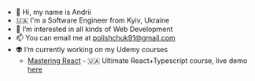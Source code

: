 - 👋 Hi, my name is Andrii
- 🇺🇦 I'm a Software Engineer from Kyiv, Ukraine
- 👀 I’m interested in all kinds of Web Development
- 📫 You can email me at polishchuk91@gmail.com
- 👽 I’m currently working on my Udemy courses
  - [Mastering React](https://www.udemy.com/course/opanovuemo-react/?referralCode=C0563B0126CAF7329C80) - 🇺🇦 Ultimate React+Typescript course, live demo [here](https://a-polishchuk.github.io/mastering-react/)
